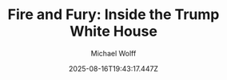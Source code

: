 ---
title: "Fire and Fury: Inside the Trump White House"
date: "2025-08-16T19:43:17.447Z"
author: "Michael Wolff"
read_year: "NO"
recommendation: '3'
url: /bookshelf/fire-and-fury-inside-the-trump-white-house
---